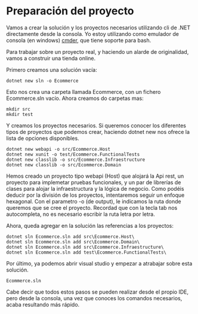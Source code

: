 # Preparación del proyecto

Vamos a crear la solución y los proyectos necesarios utilizando cli de .NET directamente desde la consola. Yo estoy utilizando como emulador de consola (en windows) [cmder](https://cmder.net/), que tiene soporte para bash.

Para trabajar sobre un proyecto real, y haciendo un alarde de originalidad, vamos a construir una tienda online.

Primero creamos una solución vacía:

````
dotnet new sln -o Ecommerce
````

Esto nos crea una carpeta llamada Ecommerce, con un fichero Ecommerce.sln vacío. Ahora creamos do carpetas mas:

````
mkdir src
mkdir test
````

Y creamos los proyectos necesarios. Si queremos conocer los diferentes tipos de proyectos que podemos crear, haciendo dotnet new nos ofrece la lista de opciones disponibles.

````
dotnet new webapi -o src/Ecommerce.Host
dotnet new xunit -o test/Ecommerce.FunctionalTests
dotnet new classlib -o src/Ecommerce.Infraestructure
dotnet new classlib -o src/Ecommerce.Domain
````
Hemos creado un proyecto tipo webapi (Host) que alojará la Api rest, un proyecto para implemetar pruebas funcionales, y un par de librerías de clases para alojar la infraestructura y la lógica de negocio. Como podéis deducir por la división de los proyectos, intentaremos seguir un enfoque hexagonal.
Con el parametro -o (de output), le indicamos la ruta donde queremos que se cree el proyecto. Recordad que con la tecla tab nos autocompleta, no es necesario escribir la ruta letra por letra.

Ahora, queda agregar en la solución las referencias a los proyectos:
````
dotnet sln Ecommerce.sln add src\Ecommerce.Host\
dotnet sln Ecommerce.sln add src\Ecommerce.Domain\
dotnet sln Ecommerce.sln add src\Ecommerce.Infraestructure\
dotnet sln Ecommerce.sln add test\Ecommerce.FunctionalTests\
````

Por último, ya podemos abrir visual studio y empezar a atrabajar sobre esta solución. 

````
Ecommerce.sln
````

Cabe decir que todos estos pasos se pueden realizar desde el propio IDE, pero desde la consola, una vez que conoces los comandos necesarios, acaba resultando más rápido.
